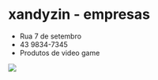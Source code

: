 # xandyzin - empresas

- Rua 7 de setembro
- 43 9834-7345
- Produtos de video game

![](https://media.tenor.com/GtOVWlp-L24AAAAM/falling-follen.gif)
